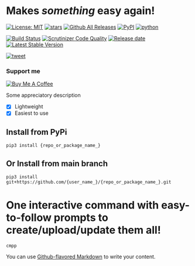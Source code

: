 # Makes _something_ easy again!
[![License: MIT](https://img.shields.io/github/license/{user_name_}/{repo_or_package_name_})](https://opensource.org/licenses/MIT)
[![stars](https://img.shields.io/github/stars/{user_name_}/{repo_or_package_name_})]()
[![Github All Releases](https://img.shields.io/github/downloads/huggingface/transformers/total.svg)]()
[![PyPI](https://img.shields.io/pypi/v/{repo_or_package_name_})](https://pypi.org/project/{repo_or_package_name_}/)
[![python](https://img.shields.io/github/languages/top/{user_name_}/{repo_or_package_name_})]()

[![Build Status](https://scrutinizer-ci.com/g/{user_name_}/{repo_or_package_name_}/badges/build.png?b=main)](https://scrutinizer-ci.com/g/{user_name_}/{repo_or_package_name_}/build-status/main)
[![Scrutinizer Code Quality](https://scrutinizer-ci.com/g/{user_name_}/package_creator/badges/quality-score.png?b=main)](https://scrutinizer-ci.com/g/{user_name_}/package_creator/?branch=main)
[![Release date](https://img.shields.io/github/release-date/{user_name_}/{repo_or_package_name_})]()
[![Latest Stable Version](https://img.shields.io/github/v/release/{user_name_}/{repo_or_package_name_})]()

[![tweet](https://img.shields.io/twitter/url?style=social&url=https%3A%2F%2Fgithub.com%2F{user_name_}%2F{repo_or_package_name_})]()

### Support me


[![Buy Me A Coffee](https://cdn.buymeacoffee.com/buttons/v2/default-yellow.png)](https://www.buymeacoffee.com/{user_name_})


Some appreciatory description
- [x] Lightweight
- [x] Easiest to use 

## Install from PyPi
```
pip3 install {repo_or_package_name_}
```

## Or Install from main branch
```
pip3 install git+https://github.com/{user_name_}/{repo_or_package_name_}.git
```

# One interactive command with easy-to-follow prompts to create/upload/update them all!
```
cmpp
```

You can use
[Github-flavored Markdown](https://guides.github.com/features/mastering-markdown/)
to write your content.

